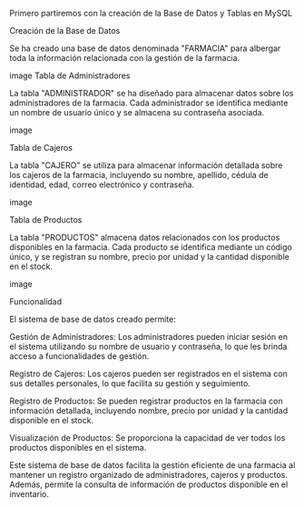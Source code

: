 
Primero partiremos con la creación de la Base de Datos y Tablas en MySQL

Creación de la Base de Datos

Se ha creado una base de datos denominada "FARMACIA" para albergar toda la información relacionada con la gestión de la farmacia.

image Tabla de Administradores

La tabla "ADMINISTRADOR" se ha diseñado para almacenar datos sobre los administradores de la farmacia. Cada administrador se identifica mediante un nombre de usuario único y se almacena su contraseña asociada.

image

Tabla de Cajeros

La tabla "CAJERO" se utiliza para almacenar información detallada sobre los cajeros de la farmacia, incluyendo su nombre, apellido, cédula de identidad, edad, correo electrónico y contraseña.

image

Tabla de Productos

La tabla "PRODUCTOS" almacena datos relacionados con los productos disponibles en la farmacia. Cada producto se identifica mediante un código único, y se registran su nombre, precio por unidad y la cantidad disponible en el stock.

image

Funcionalidad

El sistema de base de datos creado permite:

Gestión de Administradores: Los administradores pueden iniciar sesión en el sistema utilizando su nombre de usuario y contraseña, lo que les brinda acceso a funcionalidades de gestión.

Registro de Cajeros: Los cajeros pueden ser registrados en el sistema con sus detalles personales, lo que facilita su gestión y seguimiento.

Registro de Productos: Se pueden registrar productos en la farmacia con información detallada, incluyendo nombre, precio por unidad y la cantidad disponible en el stock.

Visualización de Productos: Se proporciona la capacidad de ver todos los productos disponibles en el sistema.

Este sistema de base de datos facilita la gestión eficiente de una farmacia al mantener un registro organizado de administradores, cajeros y productos. Además, permite la consulta de información de productos disponible en el inventario.
